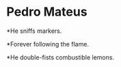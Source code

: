 Pedro Mateus
============

*He sniffs markers.

*Forever following the flame.

*He double-fists combustible lemons.
